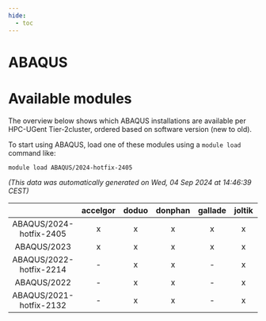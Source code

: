 ```yaml
---
hide:
  - toc
---
```


ABAQUS
======

# Available modules


The overview below shows which ABAQUS installations are available per HPC-UGent Tier-2cluster, ordered based on software version (new to old).

To start using ABAQUS, load one of these modules using a `module load` command like:

```shell
module load ABAQUS/2024-hotfix-2405
```

*(This data was automatically generated on Wed, 04 Sep 2024 at 14:46:39 CEST)*  

| |accelgor|doduo|donphan|gallade|joltik|shinx|skitty|
| :---: | :---: | :---: | :---: | :---: | :---: | :---: | :---: |
|ABAQUS/2024-hotfix-2405|x|x|x|x|x|x|x|
|ABAQUS/2023|x|x|x|x|x|-|x|
|ABAQUS/2022-hotfix-2214|-|x|x|-|x|-|x|
|ABAQUS/2022|-|x|x|-|x|-|x|
|ABAQUS/2021-hotfix-2132|-|x|x|-|x|-|x|
